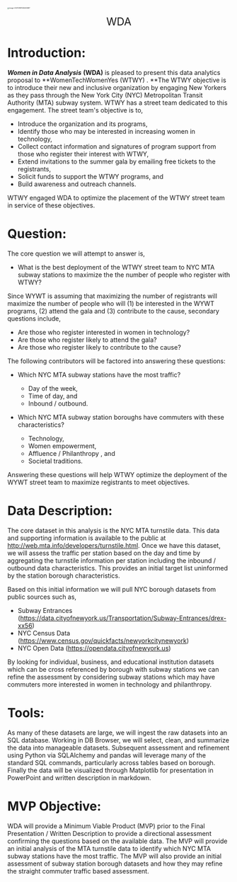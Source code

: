 <img src="/Users/alisongarrett/Downloads/image-20210908140426687.png" alt="image-20210908140426687" style="zoom:25%;" />

<p align = "center">
<font size="5"> WDA </font>
</p>



# Introduction:

***Women in Data Analysis*** **(WDA)** is pleased to present this data analytics proposal to **WomenTechWomenYes (WTWY) . **The WTWY objective is to introduce their new and inclusive organization by engaging New Yorkers as they pass through the New York City (NYC) Metropolitan Transit Authority (MTA) subway system.  WTWY has a street team dedicated to this engagement.  The street team's objective is to,

- Introduce the organization and its programs,
- Identify those who may be interested in increasing women in technology, 
- Collect contact information and signatures of program support from those who register their interest with WTWY,
- Extend invitations to the summer gala by emailing free tickets to the registrants, 
- Solicit funds to support the WTWY programs, and 
- Build awareness and outreach channels.

WTWY engaged WDA to optimize the placement of the WTWY street team in service of these objectives.

# Question:

The core question we will attempt to answer is, 

- What is the best deployment of the WTWY street team to NYC MTA subway stations to maximize the the number of people who register with WTWY?

Since WYWT is assuming that maximizing the number of registrants will maximize the number of people who will (1) be interested in the WYWT programs, (2) attend the gala and (3) contribute to the cause, secondary questions include,

- Are those who register interested in women in technology?
- Are those who register likely to attend the gala?
- Are those who register likely to contribute to the cause?

The following contributors will be factored into answering these questions:

- Which NYC MTA subway stations have the most traffic?
  - Day of the week,
  - Time of day, and
  - Inbound / outbound.

- Which NYC MTA subway station boroughs have commuters with these characteristics?
  - Technology,
  - Women empowerment,
  - Affluence / Philanthropy , and
  - Societal traditions.

Answering these questions will help WTWY optimize the deployment of the WYWT street team to maximize registrants to meet objectives.

# Data Description:

The core dataset in this analysis is the NYC MTA turnstile data.  This data and supporting information is available to the public at http://web.mta.info/developers/turnstile.html. Once we have this dataset, we will assess the traffic per station based on the day and time by aggregating the turnstile information per station including the inbound / outbound data characteristics. This provides an initial target list uninformed by the station borough characteristics.

Based on this initial information we will pull NYC borough datasets from public sources such as,

- Subway Entrances (https://data.cityofnewyork.us/Transportation/Subway-Entrances/drex-xx56)
- NYC Census Data (https://www.census.gov/quickfacts/newyorkcitynewyork)
- NYC Open Data (https://opendata.cityofnewyork.us)

By looking for individual, business, and educational institution datasets which can be cross referenced by borough with subway stations we can refine the assessment by considering subway stations which may have commuters more interested in women in technology and philanthropy.

# Tools:

As many of these datasets are large, we will ingest the raw datasets into an SQL database. Working in DB Browser, we will select, clean, and summarize the data into manageable datasets.  Subsequent assessment and refinement using Python via SQLAlchemy and pandas will leverage many of the standard SQL commands, particularly across tables based on borough. Finally the data will be visualized through Matplotlib for presentation in PowerPoint and written description in markdown.

# MVP Objective:

WDA will provide a Minimum Viable Product (MVP) prior to the Final Presentation / Written Description to provide a directional assessment confirming the questions based on the available data.  The MVP will provide an initial analysis of the MTA turnstile data to identify which NYC MTA subway stations have the most traffic. The MVP will also provide an initial assessment of subway station borough datasets and how they may refine the straight commuter traffic based assessment.